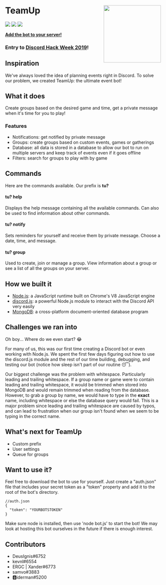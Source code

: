 # TeamUp <img align="right" width="185" height="185" src="https://cdn.discordapp.com/attachments/591432890093404256/594266247118716928/teamup_logo.png">
![][badge-lisence]
![][badge-issues]
![][badge-pull]

**[Add the bot to your server!](https://discordapp.com/api/oauth2/authorize?client_id=592847432824389660&permissions=93248&scope=bot)**

### Entry to [Discord Hack Week 2019](https://blog.discordapp.com/discord-community-hack-week-build-and-create-alongside-us-6b2a7b7bba33)!

## Inspiration
We've always loved the idea of planning events right in Discord. To solve our problem, we created TeamUp: the ultimate event bot!

## What it does
Create groups based on the desired game and time, get a private message when it's time for you to play!

### Features
- Notifications: get notified by private message
- Groups: create groups based on custom events, games or gatherings
- Database: all data is stored in a database to allow our bot to run on multiple servers and keep track of events even if it goes offline
- Filters: search for groups to play with by game

## Commands
Here are the commands available. Our prefix is **tu?**

#### tu? help
Displays the help message containing all the available commands. Can also be used to find information about other commands.

#### tu? notify
Sets reminders for yourself and receive them by private message. Choose a date, time, and message.

#### tu? group
Used to create, join or manage a group. View information about a group or see a list of all the groups on your server.

## How we built it
- [Node.js](https://nodejs.org): a JavaScript runtime built on Chrome's V8 JavaScript engine
- [discord.js](https://discord.js.org): a powerful Node.js module to interact with the Discord API very easily
- [MongoDB](https://www.mongodb.com): a cross-platform document-oriented database program

## Challenges we ran into
Oh boy... Where do we even start? 😂

For many of us, this was our first time creating a Discord bot or even working with Node.js. We spent the first few days figuring out how to use the discord.js module and the rest of our time building, debugging, and testing our bot (notice how sleep isn't part of our routine 😴).

Our biggest challenge was the problem with whitespace. Particularly leading and trailing whitespace. If a group name or game were to contain leading and trailing whitespace, it would be trimmed when stored into MongoDB and would remain trimmed when reading from the database. However, to grab a group by name, we would have to type in the **exact** name, including whitespace or else the database query would fail. This is a major problem since leading and trailing whitespace are caused by typos, and can lead to frustration when our group isn't found when we seem to be typing in the correct name.

## What's next for TeamUp
- Custom prefix
- User settings
- Queue for groups

## Want to use it?
Feel free to download the bot to use for yourself. Just create a "auth.json" file that includes your secret token as a "token" property and add it to the root of the bot's directory.
```
//auth.json
{
  "token": "YOURBOTSTOKEN"
}
```
Make sure node is installed, then use 'node bot.js' to start the bot!
We may look at hosting this bot ourselves in the future if there is enough interest. 

## Contributors
- DeusIgnis#6752
- kevnl#6554
- ERGC | Xander#6773
- samvo#3883
- 🅱iderman#5200

[badge-lisence]: https://img.shields.io/github/license/SamanthaOrizabal/DiscordHackweek-TeamUp.svg?style=flat-square
[badge-issues]: https://img.shields.io/github/issues/SamanthaOrizabal/DiscordHackweek-TeamUp.svg?style=flat-square
[badge-pull]: https://img.shields.io/github/issues-pr/SamanthaOrizabal/DiscordHackweek-TeamUp.svg?style=flat-square
